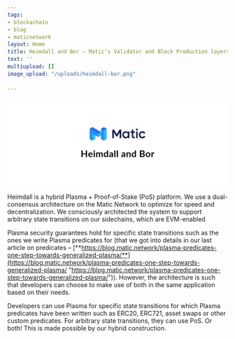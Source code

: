 ```yaml
---
tags:
- blockachain
- blog
- maticnetwork
layout: Home
title: Heimdall and Bor – Matic’s Validator and Block Production layers
text: ''
multiupload: []
image_upload: "/uploads/heimdall-bor.png"

---
```

![](/uploads/heimdall-bor.png)

 Heimdall is a hybrid Plasma + Proof-of-Stake (PoS) platform. We use a dual-consensus architecture on the Matic Network to optimize for speed and decentralization. We consciously architected the system to support arbitrary state transitions on our sidechains, which are EVM-enabled

Plasma security guarantees hold for specific state transitions such as the ones we write Plasma predicates for (that we got into details in our last article on predicates – [**https://blog.matic.network/plasma-predicates-one-step-towards-generalized-plasma/**](https://blog.matic.network/plasma-predicates-one-step-towards-generalized-plasma/ "https://blog.matic.network/plasma-predicates-one-step-towards-generalized-plasma/")). However, the architecture is such that developers can choose to make use of both in the same application based on their needs.

Developers can use Plasma for specific state transitions for which Plasma predicates have been written such as ERC20, ERC721, asset swaps or other custom predicates. For arbitrary state transitions, they can use PoS. Or both! This is made possible by our hybrid construction.
